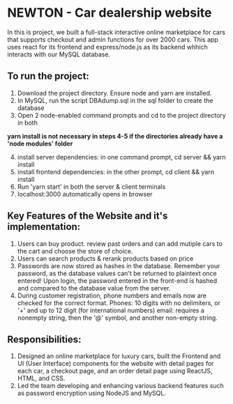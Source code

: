 # NEWTON - Car dealership website

In this is project, we built a full-stack interactive online marketplace for cars that supports checkout and admin functions for over 2000 cars. This app uses react for its frontend and express/node.js as its backend whhich interacts with our MySQL database. 

## To run the project:

1. Download the project directory. Ensure node and yarn are installed. 
2. In MySQL, run the script DBAdump.sql in the sql folder to create the database
3. Open 2 node-enabled command prompts and cd to the project directory in both

**yarn install is not necessary in steps 4-5 if the directories already have a 'node modules' folder**

4. install server dependencies: in one command prompt, cd server && yarn install
5. install frontend dependencies: in the other prompt, cd client && yarn install
6. Run 'yarn start' in both the server & client terminals
7. localhost:3000 automatically opens in browser

## Key Features of the Website and it's implementation:
1. Users can buy product. review past orders and can add mutiple cars to the cart and choose the store of choice.
2. Users can search products & rerank products based on price
3. Passwords are now stored as hashes in the database. Remember your password, as the database values can't be returned to plaintext once entered! Upon login, the password entered in the front-end is hashed and compared to the database value from the server.
4. During customer registration, phone numbers and emails now are checked for the correct format. Phones: 10 digits with no delimiters, or '+' and up to 12 digit (for international numbers) email: requires a nonempty string, then the '@' symbol, and another non-empty string. 

## Responsibilities:

1. Designed an online marketplace for luxury cars, built the Frontend and UI (User Interface) components for the website with detail pages for each car, a checkout page, and an order detail page using ReactJS, HTML, and CSS.
2. 	Led the team developing and enhancing various backend features such as password encryption using NodeJS and MySQL.
